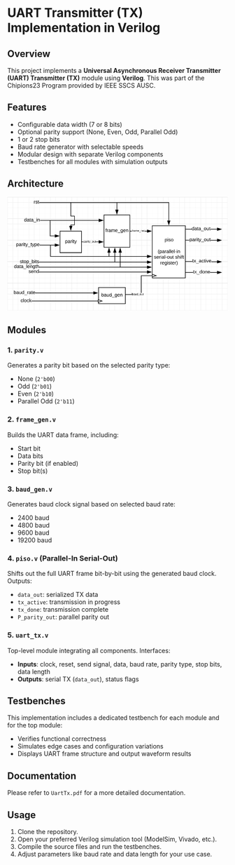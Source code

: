 # UART Transmitter (TX) Implementation in Verilog

## Overview

This project implements a **Universal Asynchronous Receiver Transmitter (UART) Transmitter (TX)** module using **Verilog**. This was part of the Chipions23 Program provided by IEEE SSCS AUSC.

## Features

- Configurable data width (7 or 8 bits)
- Optional parity support (None, Even, Odd, Parallel Odd)
- 1 or 2 stop bits
- Baud rate generator with selectable speeds
- Modular design with separate Verilog components
- Testbenches for all modules with simulation outputs

## Architecture

![UART Tx Architecture](Architecture.png)

## Modules

### 1. `parity.v`

Generates a parity bit based on the selected parity type:
- None (`2'b00`)
- Odd (`2'b01`)
- Even (`2'b10`)
- Parallel Odd (`2'b11`)

### 2. `frame_gen.v`

Builds the UART data frame, including:
- Start bit
- Data bits
- Parity bit (if enabled)
- Stop bit(s)

### 3. `baud_gen.v`

Generates baud clock signal based on selected baud rate:
- 2400 baud
- 4800 baud
- 9600 baud
- 19200 baud

### 4. `piso.v` (Parallel-In Serial-Out)

Shifts out the full UART frame bit-by-bit using the generated baud clock. Outputs:
- `data_out`: serialized TX data
- `tx_active`: transmission in progress
- `tx_done`: transmission complete
- `P_parity_out`: parallel parity out

### 5. `uart_tx.v`

Top-level module integrating all components. Interfaces:
- **Inputs**: clock, reset, send signal, data, baud rate, parity type, stop bits, data length
- **Outputs**: serial TX (`data_out`), status flags

## Testbenches

This implementation includes a dedicated testbench for each module and for the top module:
- Verifies functional correctness
- Simulates edge cases and configuration variations
- Displays UART frame structure and output waveform results

## Documentation
Please refer to `UartTx.pdf` for a more detailed documentation.

## Usage

1. Clone the repository.
2. Open your preferred Verilog simulation tool (ModelSim, Vivado, etc.).
3. Compile the source files and run the testbenches.
4. Adjust parameters like baud rate and data length for your use case.

